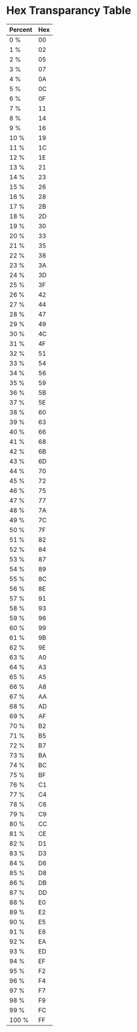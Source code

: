 <!DOCTYPE html>
<html lang="en" dir="ltr">
  <head>
    <meta charset="utf-8">
  </head>
  <body>
    <h1>Hex Transparancy Table</h1>
    </hr>
    <table class="tg">
<thead>
  <tr>
    <th class="tg-c3ow">Percent</th>
    <th class="tg-c3ow">Hex</th>
  </tr>
</thead>
<tbody>
  <tr>
    <td class="tg-c3ow">0 %</td>
    <td class="tg-c3ow">00</td>
  </tr>
  <tr>
    <td class="tg-c3ow">1 %</td>
    <td class="tg-c3ow">02</td>
  </tr>
  <tr>
    <td class="tg-c3ow">2 %</td>
    <td class="tg-c3ow">05</td>
  </tr>
  <tr>
    <td class="tg-c3ow">3 %</td>
    <td class="tg-c3ow">07</td>
  </tr>
  <tr>
    <td class="tg-c3ow">4 %</td>
    <td class="tg-c3ow">0A</td>
  </tr>
  <tr>
    <td class="tg-c3ow">5 %</td>
    <td class="tg-c3ow">0C</td>
  </tr>
  <tr>
    <td class="tg-c3ow">6 %</td>
    <td class="tg-c3ow">0F</td>
  </tr>
  <tr>
    <td class="tg-c3ow">7 %</td>
    <td class="tg-c3ow">11</td>
  </tr>
  <tr>
    <td class="tg-c3ow">8 %</td>
    <td class="tg-c3ow">14</td>
  </tr>
  <tr>
    <td class="tg-c3ow">9 %</td>
    <td class="tg-c3ow">16</td>
  </tr>
  <tr>
    <td class="tg-c3ow">10 %</td>
    <td class="tg-c3ow">19</td>
  </tr>
  <tr>
    <td class="tg-c3ow">11 %</td>
    <td class="tg-c3ow">1C</td>
  </tr>
  <tr>
    <td class="tg-c3ow">12 %</td>
    <td class="tg-c3ow">1E</td>
  </tr>
  <tr>
    <td class="tg-c3ow">13 %</td>
    <td class="tg-c3ow">21</td>
  </tr>
  <tr>
    <td class="tg-c3ow">14 %</td>
    <td class="tg-c3ow">23</td>
  </tr>
  <tr>
    <td class="tg-c3ow">15 %</td>
    <td class="tg-c3ow">26</td>
  </tr>
  <tr>
    <td class="tg-c3ow">16 %</td>
    <td class="tg-c3ow">28</td>
  </tr>
  <tr>
    <td class="tg-c3ow">17 %</td>
    <td class="tg-c3ow">2B</td>
  </tr>
  <tr>
    <td class="tg-c3ow">18 %</td>
    <td class="tg-c3ow">2D</td>
  </tr>
  <tr>
    <td class="tg-c3ow">19 %</td>
    <td class="tg-c3ow">30</td>
  </tr>
  <tr>
    <td class="tg-c3ow">20 %</td>
    <td class="tg-c3ow">33</td>
  </tr>
  <tr>
    <td class="tg-c3ow">21 %</td>
    <td class="tg-c3ow">35</td>
  </tr>
  <tr>
    <td class="tg-c3ow">22 %</td>
    <td class="tg-c3ow">38</td>
  </tr>
  <tr>
    <td class="tg-c3ow">23 %</td>
    <td class="tg-c3ow">3A</td>
  </tr>
  <tr>
    <td class="tg-c3ow">24 %</td>
    <td class="tg-c3ow">3D</td>
  </tr>
  <tr>
    <td class="tg-c3ow">25 %</td>
    <td class="tg-c3ow">3F</td>
  </tr>
  <tr>
    <td class="tg-c3ow">26 %</td>
    <td class="tg-c3ow">42</td>
  </tr>
  <tr>
    <td class="tg-c3ow">27 %</td>
    <td class="tg-c3ow">44</td>
  </tr>
  <tr>
    <td class="tg-c3ow">28 %</td>
    <td class="tg-c3ow">47</td>
  </tr>
  <tr>
    <td class="tg-c3ow">29 %</td>
    <td class="tg-c3ow">49</td>
  </tr>
  <tr>
    <td class="tg-c3ow">30 %</td>
    <td class="tg-c3ow">4C</td>
  </tr>
  <tr>
    <td class="tg-c3ow">31 %</td>
    <td class="tg-c3ow">4F</td>
  </tr>
  <tr>
    <td class="tg-c3ow">32 %</td>
    <td class="tg-c3ow">51</td>
  </tr>
  <tr>
    <td class="tg-c3ow">33 %</td>
    <td class="tg-c3ow">54</td>
  </tr>
  <tr>
    <td class="tg-c3ow">34 %</td>
    <td class="tg-c3ow">56</td>
  </tr>
  <tr>
    <td class="tg-c3ow">35 %</td>
    <td class="tg-c3ow">59</td>
  </tr>
  <tr>
    <td class="tg-c3ow">36 %</td>
    <td class="tg-c3ow">5B</td>
  </tr>
  <tr>
    <td class="tg-c3ow">37 %</td>
    <td class="tg-c3ow">5E</td>
  </tr>
  <tr>
    <td class="tg-c3ow">38 %</td>
    <td class="tg-c3ow">60</td>
  </tr>
  <tr>
    <td class="tg-c3ow">39 %</td>
    <td class="tg-c3ow">63</td>
  </tr>
  <tr>
    <td class="tg-c3ow">40 %</td>
    <td class="tg-c3ow">66</td>
  </tr>
  <tr>
    <td class="tg-c3ow">41 %</td>
    <td class="tg-c3ow">68</td>
  </tr>
  <tr>
    <td class="tg-c3ow">42 %</td>
    <td class="tg-c3ow">6B</td>
  </tr>
  <tr>
    <td class="tg-c3ow">43 %</td>
    <td class="tg-c3ow">6D</td>
  </tr>
  <tr>
    <td class="tg-c3ow">44 %</td>
    <td class="tg-c3ow">70</td>
  </tr>
  <tr>
    <td class="tg-c3ow">45 %</td>
    <td class="tg-c3ow">72</td>
  </tr>
  <tr>
    <td class="tg-c3ow">46 %</td>
    <td class="tg-c3ow">75</td>
  </tr>
  <tr>
    <td class="tg-c3ow">47 %</td>
    <td class="tg-c3ow">77</td>
  </tr>
  <tr>
    <td class="tg-c3ow">48 %</td>
    <td class="tg-c3ow">7A</td>
  </tr>
  <tr>
    <td class="tg-c3ow">49 %</td>
    <td class="tg-c3ow">7C</td>
  </tr>
  <tr>
    <td class="tg-c3ow">50 %</td>
    <td class="tg-c3ow">7F</td>
  </tr>
  <tr>
    <td class="tg-c3ow">51 %</td>
    <td class="tg-c3ow">82</td>
  </tr>
  <tr>
    <td class="tg-c3ow">52 %</td>
    <td class="tg-c3ow">84</td>
  </tr>
  <tr>
    <td class="tg-c3ow">53 %</td>
    <td class="tg-c3ow">87</td>
  </tr>
  <tr>
    <td class="tg-c3ow">54 %</td>
    <td class="tg-c3ow">89</td>
  </tr>
  <tr>
    <td class="tg-c3ow">55 %</td>
    <td class="tg-c3ow">8C</td>
  </tr>
  <tr>
    <td class="tg-c3ow">56 %</td>
    <td class="tg-c3ow">8E</td>
  </tr>
  <tr>
    <td class="tg-c3ow">57 %</td>
    <td class="tg-c3ow">91</td>
  </tr>
  <tr>
    <td class="tg-c3ow">58 %</td>
    <td class="tg-c3ow">93</td>
  </tr>
  <tr>
    <td class="tg-c3ow">59 %</td>
    <td class="tg-c3ow">96</td>
  </tr>
  <tr>
    <td class="tg-c3ow">60 %</td>
    <td class="tg-c3ow">99</td>
  </tr>
  <tr>
    <td class="tg-c3ow">61 %</td>
    <td class="tg-c3ow">9B</td>
  </tr>
  <tr>
    <td class="tg-c3ow">62 %</td>
    <td class="tg-c3ow">9E</td>
  </tr>
  <tr>
    <td class="tg-c3ow">63 %</td>
    <td class="tg-c3ow">A0</td>
  </tr>
  <tr>
    <td class="tg-c3ow">64 %</td>
    <td class="tg-c3ow">A3</td>
  </tr>
  <tr>
    <td class="tg-c3ow">65 %</td>
    <td class="tg-c3ow">A5</td>
  </tr>
  <tr>
    <td class="tg-c3ow">66 %</td>
    <td class="tg-c3ow">A8</td>
  </tr>
  <tr>
    <td class="tg-c3ow">67 %</td>
    <td class="tg-c3ow">AA</td>
  </tr>
  <tr>
    <td class="tg-c3ow">68 %</td>
    <td class="tg-c3ow">AD</td>
  </tr>
  <tr>
    <td class="tg-c3ow">69 %</td>
    <td class="tg-c3ow">AF</td>
  </tr>
  <tr>
    <td class="tg-c3ow">70 %</td>
    <td class="tg-c3ow">B2</td>
  </tr>
  <tr>
    <td class="tg-c3ow">71 %</td>
    <td class="tg-c3ow">B5</td>
  </tr>
  <tr>
    <td class="tg-c3ow">72 %</td>
    <td class="tg-c3ow">B7</td>
  </tr>
  <tr>
    <td class="tg-c3ow">73 %</td>
    <td class="tg-c3ow">BA</td>
  </tr>
  <tr>
    <td class="tg-c3ow">74 %</td>
    <td class="tg-c3ow">BC</td>
  </tr>
  <tr>
    <td class="tg-c3ow">75 %</td>
    <td class="tg-c3ow">BF</td>
  </tr>
  <tr>
    <td class="tg-c3ow">76 %</td>
    <td class="tg-c3ow">C1</td>
  </tr>
  <tr>
    <td class="tg-c3ow">77 %</td>
    <td class="tg-c3ow">C4</td>
  </tr>
  <tr>
    <td class="tg-c3ow">78 %</td>
    <td class="tg-c3ow">C6</td>
  </tr>
  <tr>
    <td class="tg-c3ow">79 %</td>
    <td class="tg-c3ow">C9</td>
  </tr>
  <tr>
    <td class="tg-c3ow">80 %</td>
    <td class="tg-c3ow">CC</td>
  </tr>
  <tr>
    <td class="tg-c3ow">81 %</td>
    <td class="tg-c3ow">CE</td>
  </tr>
  <tr>
    <td class="tg-c3ow">82 %</td>
    <td class="tg-c3ow">D1</td>
  </tr>
  <tr>
    <td class="tg-c3ow">83 %</td>
    <td class="tg-c3ow">D3</td>
  </tr>
  <tr>
    <td class="tg-c3ow">84 %</td>
    <td class="tg-c3ow">D6</td>
  </tr>
  <tr>
    <td class="tg-c3ow">85 %</td>
    <td class="tg-c3ow">D8</td>
  </tr>
  <tr>
    <td class="tg-c3ow">86 %</td>
    <td class="tg-c3ow">DB</td>
  </tr>
  <tr>
    <td class="tg-c3ow">87 %</td>
    <td class="tg-c3ow">DD</td>
  </tr>
  <tr>
    <td class="tg-c3ow">88 %</td>
    <td class="tg-c3ow">E0</td>
  </tr>
  <tr>
    <td class="tg-c3ow">89 %</td>
    <td class="tg-c3ow">E2</td>
  </tr>
  <tr>
    <td class="tg-c3ow">90 %</td>
    <td class="tg-c3ow">E5</td>
  </tr>
  <tr>
    <td class="tg-c3ow">91 %</td>
    <td class="tg-c3ow">E8</td>
  </tr>
  <tr>
    <td class="tg-c3ow">92 %</td>
    <td class="tg-c3ow">EA</td>
  </tr>
  <tr>
    <td class="tg-c3ow">93 %</td>
    <td class="tg-c3ow">ED</td>
  </tr>
  <tr>
    <td class="tg-c3ow">94 %</td>
    <td class="tg-c3ow">EF</td>
  </tr>
  <tr>
    <td class="tg-c3ow">95 %</td>
    <td class="tg-c3ow">F2</td>
  </tr>
  <tr>
    <td class="tg-c3ow">96 %</td>
    <td class="tg-c3ow">F4</td>
  </tr>
  <tr>
    <td class="tg-c3ow">97 %</td>
    <td class="tg-c3ow">F7</td>
  </tr>
  <tr>
    <td class="tg-c3ow">98 %</td>
    <td class="tg-c3ow">F9</td>
  </tr>
  <tr>
    <td class="tg-c3ow">99 %</td>
    <td class="tg-c3ow">FC</td>
  </tr>
  <tr>
    <td class="tg-c3ow">100 %</td>
    <td class="tg-c3ow">FF</td>
  </tr>
</tbody>
</table>
  </body>
</html>
